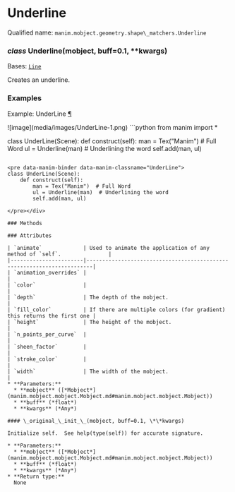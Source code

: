 # Underline

Qualified name: `manim.mobject.geometry.shape\_matchers.Underline`

### *class* Underline(mobject, buff=0.1, \*\*kwargs)

Bases: [`Line`](manim.mobject.geometry.line.Line.md#manim.mobject.geometry.line.Line)

Creates an underline.

### Examples

<div id="underline" class="admonition admonition-manim-example">
<p class="admonition-title">Example: UnderLine <a class="headerlink" href="#underline">¶</a></p>![image](media/images/UnderLine-1.png)
```python
from manim import *

class UnderLine(Scene):
    def construct(self):
        man = Tex("Manim")  # Full Word
        ul = Underline(man)  # Underlining the word
        self.add(man, ul)
```

<pre data-manim-binder data-manim-classname="UnderLine">
class UnderLine(Scene):
    def construct(self):
        man = Tex("Manim")  # Full Word
        ul = Underline(man)  # Underlining the word
        self.add(man, ul)

</pre></div>

### Methods

### Attributes

| `animate`             | Used to animate the application of any method of `self`.               |
|-----------------------|------------------------------------------------------------------------|
| `animation_overrides` |                                                                        |
| `color`               |                                                                        |
| `depth`               | The depth of the mobject.                                              |
| `fill_color`          | If there are multiple colors (for gradient) this returns the first one |
| `height`              | The height of the mobject.                                             |
| `n_points_per_curve`  |                                                                        |
| `sheen_factor`        |                                                                        |
| `stroke_color`        |                                                                        |
| `width`               | The width of the mobject.                                              |
* **Parameters:**
  * **mobject** ([*Mobject*](manim.mobject.mobject.Mobject.md#manim.mobject.mobject.Mobject))
  * **buff** (*float*)
  * **kwargs** (*Any*)

#### \_original_\_init_\_(mobject, buff=0.1, \*\*kwargs)

Initialize self.  See help(type(self)) for accurate signature.

* **Parameters:**
  * **mobject** ([*Mobject*](manim.mobject.mobject.Mobject.md#manim.mobject.mobject.Mobject))
  * **buff** (*float*)
  * **kwargs** (*Any*)
* **Return type:**
  None
